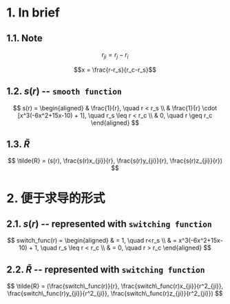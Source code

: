 # 1. In brief
## 1.1. Note
$$r_{ji} = r_j - r_i$$

$$x = \frac{r-r_s}{r_c-r_s}$$

## 1.2. $s(r)$ -- `smooth function`
$$
s(r) = 
\begin{aligned}
& \frac{1}{r}, \quad r < r_s    \\
& \frac{1}{r} \cdot [x^3(-6x^2+15x-10) + 1], \quad r_s \leq r < r_c \\
& 0, \quad r \geq r_c
\end{aligned}
$$

## 1.3. $\tilde{R}$
$$
\tilde{R} = (s(r), \frac{s(r)x_{ji}}{r}, \frac{s(r)y_{ji}}{r}, \frac{s(r)z_{ji}}{r})
$$



# 2. 便于求导的形式
## 2.1. $s(r)$ -- represented with `switching function`
$$
switch_func(r) = 
\begin{aligned}
& = 1, \quad r<r_s \\
& = x^3(-6x^2+15x-10) + 1, \quad r_s \leq r < r_c \\
& = 0, \quad r > r_c
\end{aligned}
$$

## 2.2. $\tilde{R}$ -- represented with `switching function`
$$
\tilde{R} = (\frac{switch\_func(r)}{r}, \frac{switch\_func(r)x_{ji}}{r^2_{ji}}, \frac{switch\_func(r)y_{ji}}{r^2_{ji}}, \frac{switch\_func(r)z_{ji}}{r^2_{ji}})
$$